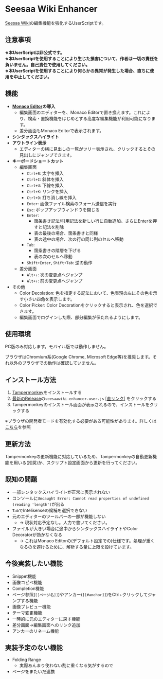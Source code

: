 # Seesaa Wiki Enhancer
[Seesaa Wiki]([text](https://wiki.seesaa.jp))の編集機能を強化するUserScriptです。

## 注意事項
**※本UserScriptは非公式です。**<br>
**※本UserScriptを使用することにより生じた損害について、作者は一切の責任を負いません。自己責任で使用してください。**<br>
**※本UserScriptを使用することにより何らかの異常が発生した場合、直ちに使用を中止してください。**

## 機能
- **[Monaco Editor](https://microsoft.github.io/monaco-editor/)の導入**
  - 編集画面のエディターを、Monaco Editorで置き換えます。これにより、検索・置換機能をはじめとする高度な編集機能が利用可能になります。
  - 差分画面もMonaco Editorで表示されます。
- **シンタックスハイライト**
- **アウトライン表示**
  - エディターの横に見出しの一覧がツリー表示され、クリックするとその見出しにジャンプできます。
- **キーボードショートカット**
  - 編集画面
    - `Ctrl+B`: 太字を挿入
    - `Ctrl+I`: 斜体を挿入
    - `Ctrl+U`: 下線を挿入
    - `Ctrl+K`: リンクを挿入
    - `Ctrl+D`: 打ち消し線を挿入
    - `Enter`: 画像ファイル検索のフォーム送信を実行
    - `Esc`: ポップアップウィンドウを閉じる
    - `Enter`:
      - 箇条書き記法/引用記法を新しい行に自動追加。さらにEnterを押すと記法を削除
      - 表の最後の場合、箇条書きと同様
      - 表の途中の場合、次の行の同じ列のセルへ移動
    - `Tab`:
      - 箇条書きの階層を下げる
      - 表の次のセルへ移動
    - `Shift+Enter`, `Shift+Tab`: 逆の動作
  - 差分画面
    - `Alt+↓`: 次の変更点へジャンプ
    - `Alt+↑`: 前の変更点へジャンプ
- その他
  - Color Decolation: 色を指定する記法において、色表現の左にその色を示す小さい四角を表示します。
  - Color Picker: Color Decorationをクリックすると表示され、色を選択できます。
  - 編集画面でログインした際、部分編集が保たれるようにします。

## 使用環境
PC版のみ対応します。モバイル版では動作しません。

ブラウザはChromium系(Google Chrome, Microsoft Edge等)を推奨します。それ以外のブラウザでの動作は確認していません。

## インストール方法
1. [Tampermonkey](https://www.tampermonkey.net)をインストールする
2. [最新のRelease](https://github.com/reamkf/seesaawiki-enhancer/releases/latest)の`seesaawiki-enhancer.user.js` [[直リンク]](https://github.com/reamkf/seesaawiki-enhancer/releases/latest/download/seesaawiki-enhancer.user.js) をクリックする
3. Tampermonkeyのインストール画面が表示されるので、インストールをクリックする

※ブラウザの開発者モードを有効化する必要がある可能性があります。詳しくは[こちら](https://www.tampermonkey.net/faq.php?locale=ja#Q209)を参照

## 更新方法
Tampermonkeyの更新機能に対応しているため、Tampermonkeyの自動更新機能を用いる(推奨)か、スクリプト設定画面から更新を行ってください。

## 既知の問題
- 一部シンタックスハイライトが正常に表示されない
- コンソールに`Uncaught Error: Cannot read properties of undefined (reading 'length')`が出る
- `Tab`でIntelisenseの候補を選択できない
- 元のエディターのツールバーの一部が機能しない
  - → 現状対応予定なし。人力で書いてください。
- ファイルが大きい場合に途中からシンタックスハイライトやColor Decoratorが効かなくなる
  - → これはMonaco Editorの(デフォルト設定での)仕様です。処理が重くなるのを避けるために、解析する量に上限を設けています。

## 今後実装したい機能
- Snippet機能
- 画像コピペ機能
- Completion機能
- ページ参照(`[[ページ名]]`)やアンカー(`[[#anchor]]`)をCtrl+クリックしてジャンプする機能
- 画像プレビュー機能
- テーマ変更機能
- 一時的に元のエディターに戻す機能
- 差分画面→編集画面へのリンク追加
- アンカーのリネーム機能

## 実装予定のない機能
- Folding Range
  - 実際あんまり使わない割に重くなる気がするので
- ページをまたいだ連携